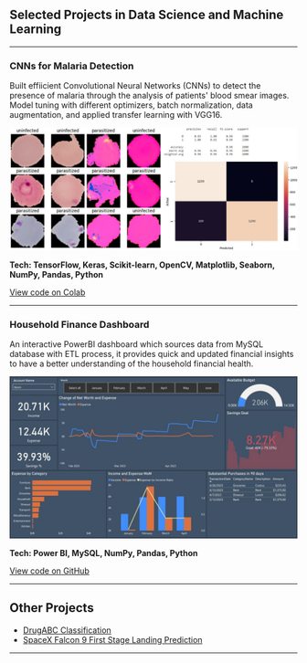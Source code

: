 ## Selected Projects in Data Science and Machine Learning

---

### CNNs for Malaria Detection

Built effiicient Convolutional Neural Networks (CNNs) to detect the presence of malaria through the analysis of patients' blood smear images. Model tuning with different optimizers, batch normalization, data augmentation, and applied transfer learning with VGG16.

<img src="images/combined.jpg?raw=true/">

**Tech: TensorFlow, Keras, Scikit-learn, OpenCV, Matplotlib, Seaborn, NumPy, Pandas, Python**

[View code on Colab](https://colab.research.google.com/drive/12d3lBN9uQWn8zr_LBGY56BypIHqdqP_a?usp=sharing)

---

### Household Finance Dashboard
An interactive PowerBI dashboard which sources data from MySQL database with ETL process, it provides quick and updated financial insights to have a better understanding of the household financial health.

<img src="images/dashboard_preview.jpg?raw=true"/>

**Tech: Power BI, MySQL, NumPy, Pandas, Python**

[View code on GitHub](https://github.com/Kevin-qt/Household-Finance-Dashboard)

---


## Other Projects

- [DrugABC Classification](https://github.com/Kevin-qt/DrugABC-Classification)
- [SpaceX Falcon 9 First Stage Landing Prediction](https://github.com/Kevin-qt/SpaceX-Falcon-9-First-Stage-Landing-Prediction)

---
